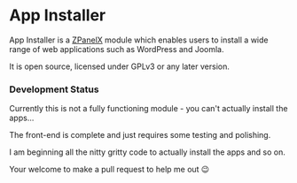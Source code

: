 App Installer
=============

App Installer is a [ZPanelX](http://www.zpanelcp.com/) module which enables users to install a wide range of web applications such as WordPress and Joomla.

It is open source, licensed under GPLv3 or any later version.

### Development Status

Currently this is not a fully functioning module - you can't actually install the apps...

The front-end is complete and just requires some testing and polishing.

 I am beginning all the nitty gritty code to actually install the apps and so on.

Your welcome to make a pull request to help me out :wink:
